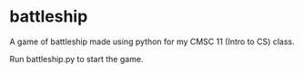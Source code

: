 # battleship
A game of battleship made using python for my CMSC 11 (Intro to CS) class. 

Run battleship.py to start the game.

